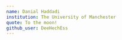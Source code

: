 ```yaml
---
name: Danial Haddadi
institution: The University of Manchester
quote: To the moon!
github_user: DeeHechEss
---
```

